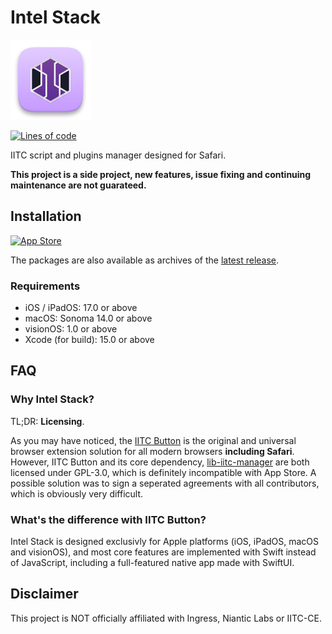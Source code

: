 # Intel Stack

![App Icon](App/Shared/Assets.xcassets/AppIcon.appiconset/macOS_128.png)

[![Lines of code](https://aschey.tech/tokei/github/lucka-me/intel-stack)](# "Repository")

IITC script and plugins manager designed for Safari.

**This project is a side project, new features, issue fixing and continuing maintenance are not guarateed.**

## Installation

[![App Store](https://tools.applemediaservices.com/api/badges/download-on-the-app-store/black/en-us)](https://apps.apple.com/app/id6467517367 "App Store")

The packages are also available as archives of the [latest release](https://github.com/lucka-me/intel-stack/releases/latest "Latest release").

### Requirements
- iOS / iPadOS: 17.0 or above
- macOS: Sonoma 14.0 or above
- visionOS: 1.0 or above
- Xcode (for build): 15.0 or above

## FAQ

### Why Intel Stack?

TL;DR: **Licensing**.

As you may have noticed, the [IITC Button](https://github.com/IITC-CE/IITC-Button) is the original and universal browser extension solution for all modern browsers **including Safari**. However, IITC Button and its core dependency, [lib-iitc-manager](https://github.com/IITC-CE/lib-iitc-manager) are both licensed under GPL-3.0, which is definitely incompatible with App Store. A possible solution was to sign a seperated agreements with all contributors, which is obviously very difficult.

### What's the difference with IITC Button?

Intel Stack is designed exclusivly for Apple platforms (iOS, iPadOS, macOS and visionOS), and most core features are implemented with Swift instead of JavaScript, including a full-featured native app made with SwiftUI.

## Disclaimer

This project is NOT officially affiliated with Ingress, Niantic Labs or IITC-CE.
